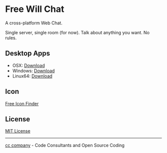 # Free Will Chat

A cross-platform Web Chat.

Single server, single room (for now). Talk about anything you want. No rules.

## Desktop Apps
- OSX: [Download](https://dl.dropboxusercontent.com/u/1333861/freewill/osx.zip)
- Windows: [Download](https://dl.dropboxusercontent.com/u/1333861/freewill/win.zip)
- Linux64: [Download](https://dl.dropboxusercontent.com/u/1333861/freewill/linux64.zip)

## Icon
[Free Icon Finder](https://www.iconfinder.com/icons/211085/bubble_chat_comment_discuss_message_speech_voice_icon#size=128)

## License
[MIT License](http://djalmaaraujo.mit-license.org)

---------------------------
[cc company](http://nossomos.cc) - Code Consultants and Open Source Coding
